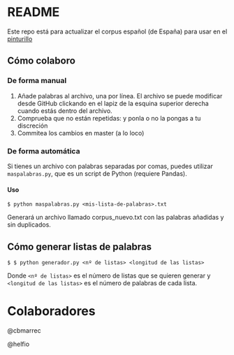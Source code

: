 # README
Este repo está para actualizar el corpus español (de España) para usar en el [pinturillo](https://skribbl.io/)

## Cómo colaboro

### De forma manual
1. Añade palabras al archivo, una por línea. El archivo se puede modificar desde GitHub clickando en el lapiz de la esquina superior derecha cuando estás dentro del archivo.
2. Comprueba que no están repetidas: y ponla o no la pongas a tu discreción
3. Commitea los cambios en master (a lo loco)

### De forma automática
Si tienes un archivo con palabras separadas por comas, puedes utilizar `maspalabras.py`, que es un script de Python (requiere Pandas).

#### Uso
`$ python maspalabras.py <mis-lista-de-palabras>.txt`

Generará un archivo llamado corpus_nuevo.txt con las palabras añadidas y sin duplicados.

## Cómo generar listas de palabras
`$ $ python generador.py <nº de listas> <longitud de las listas>`

Donde `<nº de listas>` es el número de listas que se quieren generar y `<longitud de las listas>` es el número de palabras de cada lista.

# Colaboradores

@cbmarrec

@helfio
